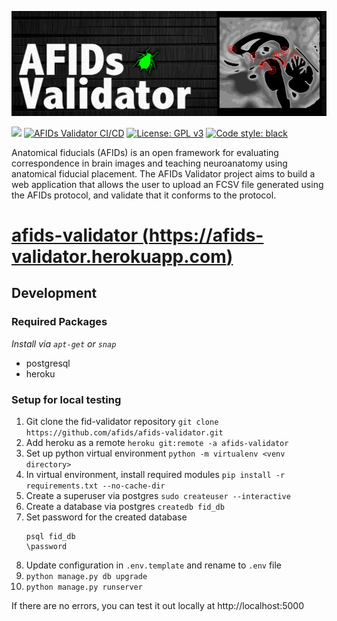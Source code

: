 [![AFIDs](https://github.com/afids/afids-validator/blob/master/afidsvalidator/static/images/banner.png)](./static/images/banner.png)

[![](https://img.shields.io/twitter/url?style=social&url=https%3A%2F%2Ftwitter.com%2Fafids_project)](https://twitter.com/afids_project)
[![AFIDs Validator CI/CD](https://github.com/afids/afids-validator/actions/workflows/afids-validator_ci.yml/badge.svg)](https://github.com/afids/afids-validator/actions/workflows/afids-validator_ci.yml)
[![License: GPL v3](https://img.shields.io/badge/License-GPLv3-blue.svg)](https://www.gnu.org/licenses/gpl-3.0)
[![Code style: black](https://img.shields.io/badge/code%20style-black-000000.svg)](https://github.com/psf/black)

Anatomical fiducials (AFIDs) is an open framework for evaluating correspondence in brain images and teaching neuroanatomy using anatomical fiducial placement. The AFIDs Validator project aims to build a web application that allows the user to upload an FCSV file generated using the AFIDs protocol, and validate that it conforms to the protocol.

# [afids-validator (https://afids-validator.herokuapp.com)](https://afids-validator.herokuapp.com)

## Development
### Required Packages
_Install via `apt-get` or `snap`_
* postgresql
* heroku

### Setup for local testing
1. Git clone the fid-validator repository `git clone https://github.com/afids/afids-validator.git`
2. Add heroku as a remote `heroku git:remote -a afids-validator`
3. Set up python virtual environment `python -m virtualenv <venv directory>`
4. In virtual environment, install required modules `pip install -r requirements.txt --no-cache-dir`
5. Create a superuser via postgres `sudo createuser --interactive`
6. Create a database via postgres `createdb fid_db`
7. Set password for the created database
    ```
    psql fid_db
    \password
    ```
8. Update configuration in `.env.template` and rename to `.env` file
9. `python manage.py db upgrade`
10. `python manage.py runserver`

If there are no errors, you can test it out locally at http://localhost:5000
